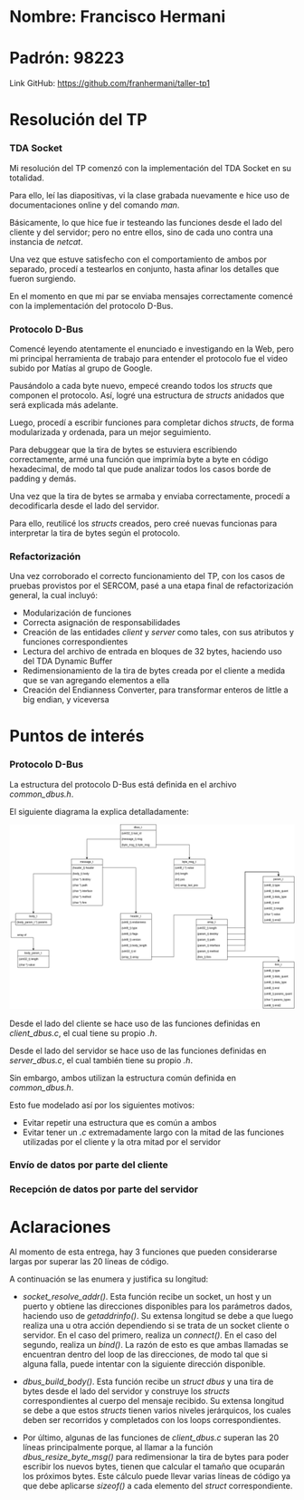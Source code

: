 # Nombre: Francisco Hermani

# Padrón: 98223

Link GitHub: https://github.com/franhermani/taller-tp1

# Resolución del TP

### TDA Socket

Mi resolución del TP comenzó con la implementación del TDA Socket en su totalidad.

Para ello, leí las diapositivas, vi la clase grabada nuevamente e hice uso de
documentaciones online y del comando *man*.

Básicamente, lo que hice fue ir testeando las funciones desde el lado del cliente
y del servidor; pero no entre ellos, sino de cada uno contra una instancia de *netcat*.

Una vez que estuve satisfecho con el comportamiento de ambos por separado,
procedí a testearlos en conjunto, hasta afinar los detalles que fueron surgiendo.

En el momento en que mi par <cliente-servidor> se enviaba mensajes correctamente
comencé con la implementación del protocolo D-Bus.

### Protocolo D-Bus

Comencé leyendo atentamente el enunciado e investigando en la Web, pero mi principal
herramienta de trabajo para entender el protocolo fue el video subido por Matías
al grupo de Google.

Pausándolo a cada byte nuevo, empecé creando todos los *structs* que componen el protocolo.
Así, logré una estructura de *structs* anidados que será explicada más adelante.

Luego, procedí a escribir funciones para completar dichos *structs*, de forma
modularizada y ordenada, para un mejor seguimiento.

Para debuggear que la tira de bytes se estuviera escribiendo correctamente,
armé una función que imprimía byte a byte en código hexadecimal, de modo tal
que pude analizar todos los casos borde de padding y demás.

Una vez que la tira de bytes se armaba y enviaba correctamente, procedí a decodificarla
desde el lado del servidor.

Para ello, reutilicé los *structs* creados, pero creé nuevas funcionas para
interpretar la tira de bytes según el protocolo.

### Refactorización

Una vez corroborado el correcto funcionamiento del TP, con los casos de pruebas
provistos por el SERCOM, pasé a una etapa final de refactorización general,
la cual incluyó:

- Modularización de funciones
- Correcta asignación de responsabilidades
- Creación de las entidades *client* y *server* como tales, con sus atributos
  y funciones correspondientes
- Lectura del archivo de entrada en bloques de 32 bytes, haciendo uso
  del TDA Dynamic Buffer
- Redimensionamiento de la tira de bytes creada por el cliente a medida
  que se van agregando elementos a ella
- Creación del Endianness Converter, para transformar enteros de little
  a big endian, y viceversa

# Puntos de interés

### Protocolo D-Bus

La estructura del protocolo D-Bus está definida en el archivo *common_dbus.h*.

El siguiente diagrama la explica detalladamente:

![img1](images/img1.png)

Desde el lado del cliente se hace uso de las funciones definidas en *client_dbus.c*,
el cual tiene su propio *.h*.

Desde el lado del servidor se hace uso de las funciones definidas en *server_dbus.c*,
el cual también tiene su propio *.h*.

Sin embargo, ambos utilizan la estructura común definida en *common_dbus.h*.

Esto fue modelado así por los siguientes motivos:

- Evitar repetir una estructura que es común a ambos
- Evitar tener un *.c* extremadamente largo con la mitad de las funciones
  utilizadas por el cliente y la otra mitad por el servidor
  
### Envío de datos por parte del cliente



### Recepción de datos por parte del servidor  



# Aclaraciones

Al momento de esta entrega, hay 3 funciones que pueden considerarse largas
por superar las 20 líneas de código.

A continuación se las enumera y justifica su longitud:

- *socket_resolve_addr()*. Esta función recibe un socket, un host y un puerto
y obtiene las direcciones disponibles para los parámetros dados, haciendo uso
de *getaddrinfo()*. Su extensa longitud se debe a que luego realiza una u otra
acción dependiendo si se trata de un socket cliente o servidor. En el caso del
primero, realiza un *connect()*. En el caso del segundo, realiza un *bind()*.
La razón de esto es que ambas llamadas se encuentran dentro del loop de las
direcciones, de modo tal que si alguna falla, puede intentar con la siguiente
dirección disponible.

- *dbus_build_body()*. Esta función recibe un *struct dbus* y una tira de bytes
desde el lado del servidor y construye los *structs* correspondientes al cuerpo
del mensaje recibido. Su extensa longitud se debe a que estos *structs* tienen
varios niveles jerárquicos, los cuales deben ser recorridos y completados con
los loops correspondientes.

- Por último, algunas de las funciones de *client_dbus.c* superan las 20 líneas
principalmente porque, al llamar a la función *dbus_resize_byte_msg()* para
redimensionar la tira de bytes para poder escribir los nuevos bytes, tienen que
calcular el tamaño que ocuparán los próximos bytes. Este cálculo puede llevar
varias líneas de código ya que debe aplicarse *sizeof()* a cada elemento del *struct*
correspondiente.
